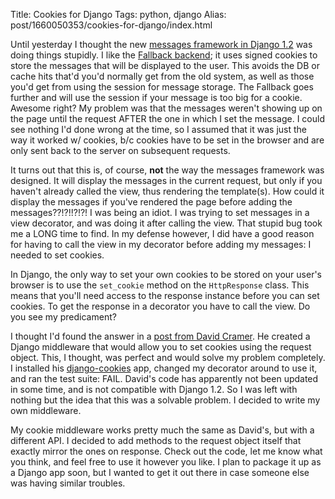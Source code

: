 Title: Cookies for Django
Tags: python, django
Alias: post/1660050353/cookies-for-django/index.html

Until yesterday I thought the new [messages framework in Django 1.2](http://docs.djangoproject.com/en/1.2/ref/contrib/messages/) was doing things stupidly. I like the [Fallback backend](http://docs.djangoproject.com/en/1.2/ref/contrib/messages/#storage-backends); it uses signed cookies to store the messages that will be displayed to the user. This avoids the DB or cache hits that'd you'd normally get from the old system, as well as those you'd get from using the session for message storage. The Fallback goes further and will use the session if your message is too big for a cookie. Awesome right? My problem was that the messages weren't showing up on the page until the request AFTER the one in which I set the message. I could see nothing I'd done wrong at the time, so I assumed that it was just the way it worked w/ cookies, b/c cookies have to be set in the browser and are only sent back to the server on subsequent requests.

It turns out that this is, of course, **not** the way the messages framework was designed. It will display the messages in the current request, but only if you haven't already called the view, thus rendering the template(s). How could it display the messages if you've rendered the page before adding the messages??!?!!?!?! I was being an idiot. I was trying to set messages in a view decorator, and was doing it after calling the view. That stupid bug took me a LONG time to find. In my defense however, I did have a good reason for having to call the view in my decorator before adding my messages: I needed to set cookies.

In Django, the only way to set your own cookies to be stored on your user's browser is to use the `set_cookie` method on the `HttpResponse` class. This means that you'll need access to the response instance before you can set cookies. To get the response in a decorator you have to call the view. Do you see my predicament?

I thought I'd found the answer in a [post from David Cramer](http://www.davidcramer.net/code/62/set-cookies-without-a-response-in-django.html). He created a Django middleware that would allow you to set cookies using the request object. This, I thought, was perfect and would solve my problem completely. I installed his [django-cookies](https://github.com/dcramer/django-cookies) app, changed my decorator around to use it, and ran the test suite: FAIL. David's code has apparently not been updated in some time, and is not compatible with Django 1.2. So I was left with nothing but the idea that this was a solvable problem. I decided to write my own middleware.

My cookie middleware works pretty much the same as David's, but with a different API. I decided to add methods to the request object itself that exactly mirror the ones on response. Check out the code, let me know what you think, and feel free to use it however you like. I plan to package it up as a Django app soon, but I wanted to get it out there in case someone else was having similar troubles.

<script src="https://gist.github.com/710480.js"></script>
